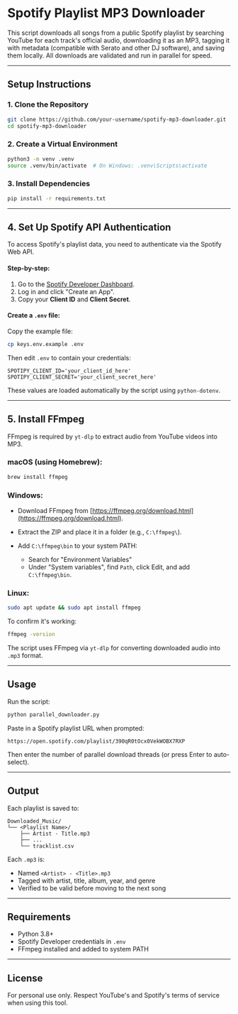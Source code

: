 # Spotify Playlist MP3 Downloader

This script downloads all songs from a public Spotify playlist by searching YouTube for each track's official audio, downloading it as an MP3, tagging it with metadata (compatible with Serato and other DJ software), and saving them locally. All downloads are validated and run in parallel for speed.

---

## Setup Instructions

### 1. Clone the Repository

```bash
git clone https://github.com/your-username/spotify-mp3-downloader.git
cd spotify-mp3-downloader
````

### 2. Create a Virtual Environment

```bash
python3 -m venv .venv
source .venv/bin/activate  # On Windows: .venv\Scripts\activate
```

### 3. Install Dependencies

```bash
pip install -r requirements.txt
```

---

## 4. Set Up Spotify API Authentication

To access Spotify's playlist data, you need to authenticate via the Spotify Web API.

#### Step-by-step:

1. Go to the [Spotify Developer Dashboard](https://developer.spotify.com/dashboard/).
2. Log in and click "Create an App".
3. Copy your **Client ID** and **Client Secret**.

#### Create a `.env` file:

Copy the example file:

```bash
cp keys.env.example .env
```

Then edit `.env` to contain your credentials:

```
SPOTIPY_CLIENT_ID='your_client_id_here'
SPOTIPY_CLIENT_SECRET='your_client_secret_here'
```

These values are loaded automatically by the script using `python-dotenv`.

---

## 5. Install FFmpeg

FFmpeg is required by `yt-dlp` to extract audio from YouTube videos into MP3.

### macOS (using Homebrew):

```bash
brew install ffmpeg
```

### Windows:

* Download FFmpeg from [https://ffmpeg.org/download.html](https://ffmpeg.org/download.html).
* Extract the ZIP and place it in a folder (e.g., `C:\ffmpeg\`).
* Add `C:\ffmpeg\bin` to your system PATH:

  * Search for "Environment Variables"
  * Under "System variables", find `Path`, click Edit, and add `C:\ffmpeg\bin`.

### Linux:

```bash
sudo apt update && sudo apt install ffmpeg
```

To confirm it's working:

```bash
ffmpeg -version
```

The script uses FFmpeg via `yt-dlp` for converting downloaded audio into `.mp3` format.

---

## Usage

Run the script:

```bash
python parallel_downloader.py
```

Paste in a Spotify playlist URL when prompted:

```
https://open.spotify.com/playlist/390qR0tOcx0VekWOBX7RXP
```

Then enter the number of parallel download threads (or press Enter to auto-select).

---

## Output

Each playlist is saved to:

```
Downloaded_Music/
└── <Playlist Name>/
    ├── Artist - Title.mp3
    ├── ...
    └── tracklist.csv
```

Each `.mp3` is:

* Named `<Artist> - <Title>.mp3`
* Tagged with artist, title, album, year, and genre
* Verified to be valid before moving to the next song

---

## Requirements

* Python 3.8+
* Spotify Developer credentials in `.env`
* FFmpeg installed and added to system PATH

---

## License

For personal use only. Respect YouTube's and Spotify's terms of service when using this tool.

